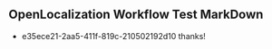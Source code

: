 ## OpenLocalization Workflow Test MarkDown
* e35ece21-2aa5-411f-819c-210502192d10 thanks!

<!--HONumber=Jul16_HO2-->


